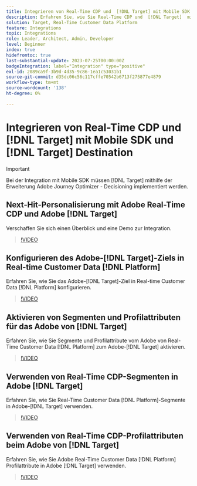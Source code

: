 ```yaml
---
title: Integrieren von Real-Time CDP und  [!DNL Target] mit Mobile SDK und  [!DNL Target] Destination
description: Erfahren Sie, wie Sie Real-Time CDP und  [!DNL Target]  mit Mobile SDK und  [!DNL Target]  integrieren.
solution: Target, Real-Time Customer Data Platform
feature: Integrations
topic: Integrations
role: Leader, Architect, Admin, Developer
level: Beginner
index: true
hidefromtoc: true
last-substantial-update: 2023-07-25T00:00:00Z
badgeIntegration: label="Integration" type="positive"
exl-id: 2089ca9f-3b9d-4d35-9c86-1ea1c53031b1
source-git-commit: d35dc06c56c117cffe70542b6713f275877e4879
workflow-type: tm+mt
source-wordcount: '138'
ht-degree: 0%

---
```


# Integrieren von Real-Time CDP und [!DNL Target] mit Mobile SDK und [!DNL Target] Destination

>[!IMPORTANT]
>
>Bei der Integration mit Mobile SDK müssen [!DNL Target] mithilfe der Erweiterung Adobe Journey Optimizer - Decisioning implementiert werden.

## Next-Hit-Personalisierung mit Adobe Real-Time CDP und Adobe [!DNL Target]

Verschaffen Sie sich einen Überblick und eine Demo zur Integration.

>[!VIDEO](https://video.tv.adobe.com/v/340091?quality=12&learn=on)


## Konfigurieren des Adobe-[!DNL Target]-Ziels in Real-time Customer Data [!DNL Platform]

Erfahren Sie, wie Sie das Adobe-[!DNL Target]-Ziel in Real-time Customer Data [!DNL Platform] konfigurieren.

>[!VIDEO](https://video.tv.adobe.com/v/3449802/?learn=on&captions=ger)

## Aktivieren von Segmenten und Profilattributen für das Adobe von [!DNL Target]

Erfahren Sie, wie Sie Segmente und Profilattribute vom Adobe von Real-Time Customer Data [!DNL Platform] zum Adobe-[!DNL Target] aktivieren.

>[!VIDEO](https://video.tv.adobe.com/v/3447364/?learn=on&captions=ger)

## Verwenden von Real-Time CDP-Segmenten in Adobe [!DNL Target]

Erfahren Sie, wie Sie Real-Time Customer Data [!DNL Platform]-Segmente in Adobe-[!DNL Target] verwenden.

>[!VIDEO](https://video.tv.adobe.com/v/3446836/?learn=on&captions=ger)

## Verwenden von Real-Time CDP-Profilattributen beim Adobe von [!DNL Target]

Erfahren Sie, wie Sie Adobe Real-Time Customer Data [!DNL Platform] Profilattribute in Adobe [!DNL Target] verwenden.

>[!VIDEO](https://video.tv.adobe.com/v/3451902/?learn=on&captions=ger)
